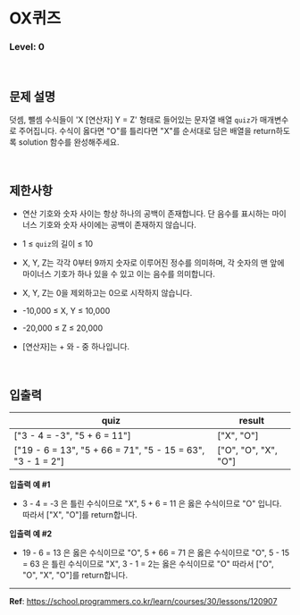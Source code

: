 # OX퀴즈

### Level: 0

<br>

## 문제 설명

덧셈, 뺄셈 수식들이 'X [연산자] Y = Z' 형태로 들어있는 문자열 배열 `quiz`가 매개변수로 주어집니다. 수식이 옳다면 "O"를 틀리다면 "X"를 순서대로 담은 배열을 return하도록 solution 함수를 완성해주세요.

<br>

## 제한사항

- 연산 기호와 숫자 사이는 항상 하나의 공백이 존재합니다. 단 음수를 표시하는 마이너스 기호와 숫자 사이에는 공백이 존재하지 않습니다.

- 1 ≤ `quiz`의 길이 ≤ 10

- X, Y, Z는 각각 0부터 9까지 숫자로 이루어진 정수를 의미하며, 각 숫자의 맨 앞에 마이너스 기호가 하나 있을 수 있고 이는 음수를 의미합니다.

- X, Y, Z는 0을 제외하고는 0으로 시작하지 않습니다.

- -10,000 ≤ X, Y ≤ 10,000

- -20,000 ≤ Z ≤ 20,000

- [연산자]는 + 와 - 중 하나입니다.

<br>

## 입출력

| quiz | result |
| ---- | ------ |
| ["3 - 4 = -3", "5 + 6 = 11"] | ["X", "O"] |
| ["19 - 6 = 13", "5 + 66 = 71", "5 - 15 = 63", "3 - 1 = 2"] | ["O", "O", "X", "O"] |

**입출력 예 #1**

- 3 - 4 = -3 은 틀린 수식이므로 "X", 5 + 6 = 11 은 옳은 수식이므로 "O" 입니다. 따라서 ["X", "O"]를 return합니다.

**입출력 예 #2**

- 19 - 6 = 13 은 옳은 수식이므로 "O", 5 + 66 = 71 은 옳은 수식이므로 "O", 5 - 15 = 63 은 틀린 수식이므로 "X", 3 - 1 = 2는 옳은 수식이므로 "O" 따라서 ["O", "O", "X", "O"]를 return합니다.

---

**Ref**: https://school.programmers.co.kr/learn/courses/30/lessons/120907